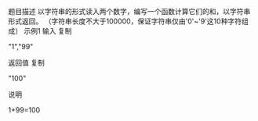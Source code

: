 题目描述
以字符串的形式读入两个数字，编写一个函数计算它们的和，以字符串形式返回。
（字符串长度不大于100000，保证字符串仅由'0'~'9'这10种字符组成）
示例1
输入
复制

"1","99"

返回值
复制

"100"

说明

1+99=100 

